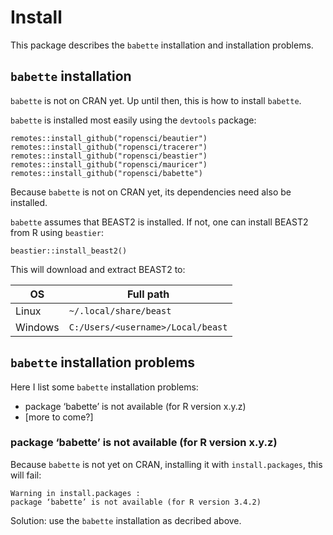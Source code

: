 # Install

This package describes the `babette` installation and installation problems.

## `babette` installation

`babette` is not on CRAN yet. Up until then, this is how to install `babette`.

`babette` is installed most easily using the `devtools` package:

```
remotes::install_github("ropensci/beautier")
remotes::install_github("ropensci/tracerer")
remotes::install_github("ropensci/beastier")
remotes::install_github("ropensci/mauricer")
remotes::install_github("ropensci/babette")
```

Because `babette` is not on CRAN yet, its dependencies need also be installed.

`babette` assumes that BEAST2 is installed. If not, one can install BEAST2 from R using `beastier`:

```{r}
beastier::install_beast2()
```

This will download and extract BEAST2 to:

OS|Full path
---|---
Linux|`~/.local/share/beast`
Windows|`C:/Users/<username>/Local/beast`

## `babette` installation problems

Here I list some `babette` installation problems:

 * package ‘babette’ is not available (for R version x.y.z)
 * [more to come?]

### package ‘babette’ is not available (for R version x.y.z)

Because `babette` is not yet on CRAN, installing it with `install.packages`, this will fail:

```
Warning in install.packages :
package ‘babette’ is not available (for R version 3.4.2)
```

Solution: use the `babette` installation as decribed above.
